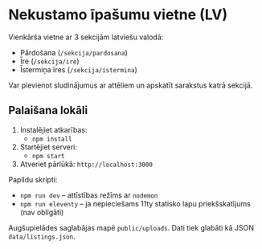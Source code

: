 # Nekustamo īpašumu vietne (LV)

Vienkārša vietne ar 3 sekcijām latviešu valodā:

- Pārdošana (`/sekcija/pardosana`)
- Īre (`/sekcija/ire`)
- Īstermiņa īres (`/sekcija/istermina`)

Var pievienot sludinājumus ar attēliem un apskatīt sarakstus katrā sekcijā.

## Palaišana lokāli

1. Instalējiet atkarības:
   - `npm install`
2. Startējiet serveri:
   - `npm start`
3. Atveriet pārlūkā: `http://localhost:3000`

Papildu skripti:
- `npm run dev` – attīstības režīms ar `nodemon`
- `npm run eleventy` – ja nepieciešams 11ty statisko lapu priekšskatījums (nav obligāti)

Augšupielādes saglabājas mapē `public/uploads`. Dati tiek glabāti kā JSON `data/listings.json`.
